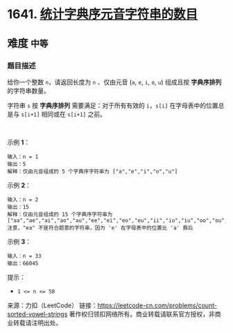 # 1641. [统计字典序元音字符串的数目](https://leetcode-cn.com/problems/count-sorted-vowel-strings/)  
<font size=5> 难度 `中等` </font>
---

### 题目描述

给你一个整数 `n`，请返回长度为 `n` 、仅由元音 (`a`, `e`, `i`, `o`, `u`) 组成且按 **字典序排列** 的字符串数量。

字符串 `s` 按 **字典序排列** 需要满足：对于所有有效的 `i`，`s[i]` 在字母表中的位置总是与 `s[i+1]` 相同或在 `s[i+1]` 之前。

 

示例 **1**：
```
输入：n = 1
输出：5
解释：仅由元音组成的 5 个字典序字符串为 ["a","e","i","o","u"]
```
示例 **2**：
```
输入：n = 2
输出：15
解释：仅由元音组成的 15 个字典序字符串为
["aa","ae","ai","ao","au","ee","ei","eo","eu","ii","io","iu","oo","ou","uu"]
注意，"ea" 不是符合题意的字符串，因为 'e' 在字母表中的位置比 'a' 靠后
```
示例 **3**：
```
输入：n = 33
输出：66045
```

提示：

* `1 <= n <= 50`


来源：力扣（LeetCode）
链接：https://leetcode-cn.com/problems/count-sorted-vowel-strings
著作权归领扣网络所有。商业转载请联系官方授权，非商业转载请注明出处。
